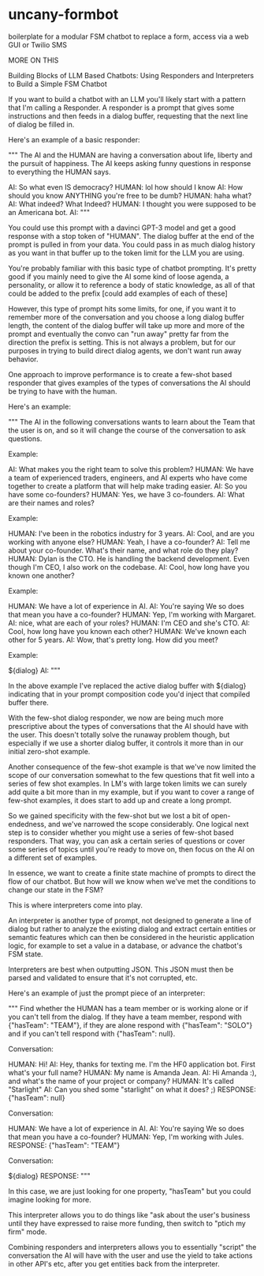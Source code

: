 # uncany-formbot
boilerplate for a modular FSM chatbot to replace a form, access via a web GUI or Twilio SMS

MORE ON THIS

Building Blocks of LLM Based Chatbots: Using Responders and Interpreters to Build a Simple FSM Chatbot

If you want to build a chatbot with an LLM you'll likely start with a pattern that I'm calling a Responder. A responder is a prompt that gives some instructions and then feeds in a dialog buffer, requesting that the next line of dialog be filled in. 

Here's an example of a basic responder:

"""
The AI and the HUMAN are having a conversation about life, liberty and the pursuit of happiness. The AI keeps asking funny questions in response to everything the HUMAN says.

AI: So what even IS democracy?
HUMAN: lol how should I know
AI: How should you know ANYTHING you're free to be dumb?
HUMAN: haha what?
AI: What indeed? What Indeed?
HUMAN: I thought you were supposed to be an Americana bot.
AI:
"""

You could use this prompt with a davinci GPT-3 model and get a good response with a stop token of "HUMAN". The dialog buffer at the end of the prompt is pulled in from your data. You could pass in as much dialog history as you want in that buffer up to the token limit for the LLM you are using. 

You're probably familiar with this basic type of chatbot prompting. It's pretty good if you mainly need to give the AI some kind of loose agenda, a personality, or allow it to reference a body of static knowledge, as all of that could be added to the prefix [could add examples of each of these]

However, this type of prompt hits some limits, for one, if you want it to remember more of the conversation and you choose a long dialog buffer length, the content of the dialog buffer will take up more and more of the prompt and eventually the convo can "run away" pretty far from the direction the prefix is setting. This is not always a problem, but for our purposes in trying to build direct dialog agents, we don't want run away behavior.

One approach to improve performance is to create a few-shot based responder that gives examples of the types of conversations the AI should be trying to have with the human. 

Here's an example:

"""
The AI in the following conversations wants to learn about the Team that the user is on, and so it will change the course of the conversation to ask questions.

Example:

AI: What makes you the right team to solve this problem?
HUMAN: We have a team of experienced traders, engineers, and AI experts who have come together to create a platform that will help make trading easier.
AI: So you have some co-founders?
HUMAN: Yes, we have 3 co-founders.
AI: What are their names and roles?

Example:

HUMAN: I've been in the robotics industry for 3 years.
AI: Cool, and are you working with anyone else?
HUMAN: Yeah, I have a co-founder?
AI: Tell me about your co-founder. What's their name, and what role do they play?
HUMAN: Dylan is the CTO. He is handling the backend development. Even though I'm CEO, I also work on the codebase.
AI: Cool, how long have you known one another?

Example:

HUMAN: We have a lot of experience in AI.
AI: You're saying We so does that mean you have a co-founder?
HUMAN: Yep, I'm working with Margaret.
AI: nice, what are each of your roles?
HUMAN: I'm CEO and she's CTO.
AI: Cool, how long have you known each other?
HUMAN: We've known each other for 5 years.
AI: Wow, that's pretty long. How did you meet?

Example:

${dialog}
AI:
"""

In the above example I've replaced the active dialog buffer with ${dialog} indicating that in your prompt composition code you'd inject that compiled buffer there. 

With the few-shot dialog responder, we now are being much more prescriptive about the types of conversations that the AI should have with the user. This doesn't totally solve the runaway problem though, but especially if we use a shorter dialog buffer, it controls it more than in our initial zero-shot example. 

Another consequence of the few-shot example is that we've now limited the scope of our conversation somewhat to the few questions that fit well into a series of few shot examples. In LM's with large token limits we can surely add quite a bit more than in my example, but if you want to cover a range of few-shot examples, it does start to add up and create a long prompt. 

So we gained specificity with the few-shot but we lost a bit of open-endedness, and we've narrowed the scope considerably. One logical next step is to consider whether you might use a series of few-shot based responders. That way, you can ask a certain series of questions or cover some series of topics until you're ready to move on, then focus on the AI on a different set of examples. 

In essence, we want to create a finite state machine of prompts to direct the flow of our chatbot. But how will we know when we've met the conditions to change our state in the FSM? 

This is where interpreters come into play. 

An interpreter is another type of prompt, not designed to generate a line of dialog but rather to analyze the existing dialog and extract certain entities or semantic features which can then be considered in the heuristic application logic, for example to set a value in a database, or advance the chatbot's FSM state.

Interpreters are best when outputting JSON. This JSON must then be parsed and validated to ensure that it's not corrupted, etc.

Here's an example of just the prompt piece of an interpreter:

"""
Find whether the HUMAN has a team member or is working alone or if you can't tell from the dialog. If they have a team member, respond with {"hasTeam": "TEAM"}, if they are alone respond with {"hasTeam": "SOLO"} and if you can't tell respond with {"hasTeam": null}.

Conversation:

HUMAN: Hi!
AI: Hey, thanks for texting me. I'm the HF0 application bot. First what's your full name?
HUMAN: My name is Amanda Jean.
AI: Hi Amanda :), and what's the name of your project or company?
HUMAN: It's called "Starlight"
AI: Can you shed some "starlight" on what it does? ;)
RESPONSE: {"hasTeam": null}

Conversation:

HUMAN: We have a lot of experience in AI.
AI: You're saying We so does that mean you have a co-founder?
HUMAN: Yep, I'm working with Jules.
RESPONSE: {"hasTeam": "TEAM"}

Conversation:

${dialog}
RESPONSE:
"""

In this case, we are just looking for one property, "hasTeam" but you could imagine looking for more. 

This interpreter allows you to do things like "ask about the user's business until they have expressed to raise more funding, then switch to "ptich my firm" mode. 

Combining responders and interpreters allows you to essentially "script" the conversation the AI will have with the user and use the yield to take actions in other API's etc, after you get entities back from the interpreter.

